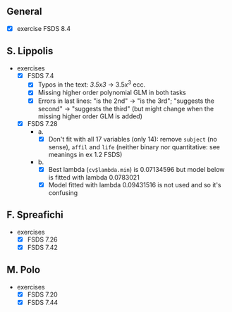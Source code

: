 ## General

* [x] exercise FSDS 8.4

## S. Lippolis

* exercises
  * [x] FSDS 7.4
    * [x] Typos in the text: *3.5x3* -> $3.5x^3$ ecc.
    * [x] Missing higher order polynomial GLM in both tasks
    * [x] Errors in last lines: "is the 2nd" -> "is the 3rd"; "suggests the second" -> "suggests the third" (but might change when the missing higher order GLM is added)
  * [x] FSDS 7.28
    * a.
      * [x] Don't fit with all 17 variables (only 14): remove `subject` (no sense), `affil` and `life` (neither binary nor quantitative: see meanings in ex 1.2 FSDS)
    * b.
      * [x] Best lambda (`cv$lambda.min`) is 0.07134596 but model below is fitted with lambda 0.0783021
      * [x] Model fitted with lambda 0.09431516 is not used and so it's confusing

## F. Spreafichi

* exercises
  * [x] FSDS 7.26
  * [x] FSDS 7.42

## M. Polo

* exercises
  * [x] FSDS 7.20
  * [x] FSDS 7.44

